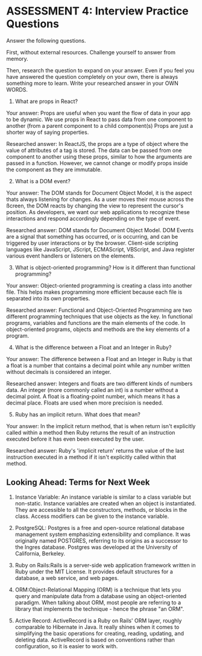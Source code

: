 # ASSESSMENT 4: Interview Practice Questions
Answer the following questions.

First, without external resources. Challenge yourself to answer from memory.

Then, research the question to expand on your answer. Even if you feel you have answered the question completely on your own, there is always something more to learn. Write your researched answer in your OWN WORDS.  

1. What are props in React?

  Your answer: Props are useful when you want the flow of data in your app to be dynamic. We use props in React to pass data from one component to another (from a parent component to a child component(s) Props are just a shorter way of saying properties.

  Researched answer: In ReactJS, the props are a type of object where the value of attributes of a tag is stored. The data can be passed from one component to another using these props, similar to how the arguments are passed in a function. However, we cannot change or modify props inside the component as they are immutable.



2. What is a DOM event?

  Your answer: The DOM stands for Document Object Model, it is the aspect thats always listening for changes. As a user moves their mouse across the ßcreen, the DOM reacts by changing the view to represent the cursor's position. As developers, we want our web applications to recognize these interactions and respond accordingly depending on the type of event.

  Researched answer: DOM stands for Document Object Model. DOM Events are a signal that something has occurred, or is occurring, and can be triggered by user interactions or by the browser. Client-side scripting languages like JavaScript, JScript, ECMAScript, VBScript, and Java register various event handlers or listeners on the elements.



3. What is object-oriented programming? How is it different than functional programming?

  Your answer: Object-oriented programming is creating a class into another file. This helps makes programming more efficient because each file is separated into its own properties.

  Researched answer: Functional and Object-Oriented Programming are two different programming techniques that use objects as the key. In functional programs, variables and functions are the main elements of the code. In object-oriented programs, objects and methods are the key elements of a program.



4. What is the difference between a Float and an Integer in Ruby?

  Your answer: The difference between a Float and an Integer in Ruby is that a float is a number that contains a decimal point while any number written without decimals is considered an integer.

  Researched answer: Integers and floats are two different kinds of numbers data. An integer (more commonly called an int) is a number without a decimal point. A float is a floating-point number, which means it has a decimal place. Floats are used when more precision is needed.



5. Ruby has an implicit return. What does that mean?

  Your answer: In the implicit return method, that is when return isn't explicitly called within a method then Ruby returns the result of an instruction executed before it has even been executed by the user.

  Researched answer: Ruby's 'implicit return' returns the value of the last instruction executed in a method if it isn't explicitly called within that method.



## Looking Ahead: Terms for Next Week

1. Instance Variable: An instance variable is similar to a class variable but non-static. Instance variables are created when an object is instantiated. They are accessible to all the constructors, methods, or blocks in the class. Access modifiers can be given to the instance variable.

2. PostgreSQL: Postgres is a free and open-source relational database management system emphasizing extensibility and compliance. It was originally named POSTGRES, referring to its origins as a successor to the Ingres database. Postgres was developed at the University of California, Berkeley.

3. Ruby on Rails:Rails is a server-side web application framework written in Ruby under the MIT License. It provides default structures for a database, a web service, and web pages.

4. ORM:Object-Relational Mapping (ORM) is a technique that lets you query and manipulate data from a database using an object-oriented paradigm. When talking about ORM, most people are referring to a library that implements the technique - hence the phrase "an ORM".

5. Active Record: ActiveRecord is a Ruby on Rails' ORM layer, roughly comparable to Hibernate in Java. It really shines when it comes to simplifying the basic operations for creating, reading, updating, and deleting data. ActiveRecord is based on conventions rather than configuration, so it is easier to work with.
